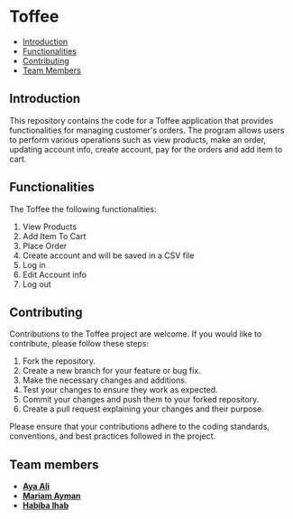 # Toffee

- [Introduction](#introduction)
- [Functionalities](#functionalities)
- [Contributing](#contributing)
- [Team Members](#team-members)

## Introduction

This repository contains the code for a Toffee application that provides functionalities for managing customer's orders. The program allows users to perform various operations such as view products, make an order, updating account info, create account, pay for the orders and add item to cart.

## Functionalities

The Toffee the following functionalities:

1. View Products
2. Add Item To Cart
3. Place Order
4. Create account and will be saved in a CSV file
5. Log in
6. Edit Account info
7. Log out


## Contributing

Contributions to the Toffee project are welcome. If you would like to contribute, please follow these steps:

1. Fork the repository.
2. Create a new branch for your feature or bug fix.
3. Make the necessary changes and additions.
4. Test your changes to ensure they work as expected.
5. Commit your changes and push them to your forked repository.
6. Create a pull request explaining your changes and their purpose.

Please ensure that your contributions adhere to the coding standards, conventions, and best practices followed in the project.

## Team members
* [**Aya Ali**](https://github.com/AyaA1i)
* [**Mariam Ayman**](https://github.com/mariamayman10)
* [**Habiba Ihab**](https://github.com/habibaihab)


